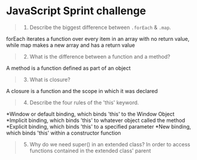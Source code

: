 JavaScript Sprint challenge
===========================

> 1. Describe the biggest difference between `.forEach` & `.map`.

  forEach iterates a function over every item in an array with no return value, while
  map makes a new array and has a return value


> 2. What is the difference between a function and a method?

  A method is a function defined as part of an object

> 3. What is closure?

A closure is a function and the scope in which it was declared

> 4. Describe the four rules of the 'this' keyword.

  *Window or default binding, which binds 'this' to the Window Object
  *Implicit binding, which binds 'this' to whatever object called the method
  *Explicit binding, which binds 'this' to a specified parameter
  *New binding, which binds 'this' within a constructor function

>5. Why do we need super() in an extended class?
  In order to access functions contained in the extended class' parent
